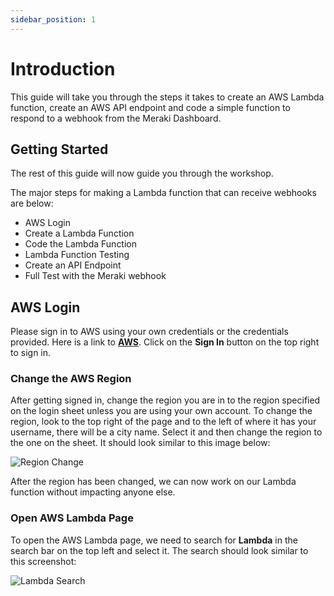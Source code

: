 ```yaml
---
sidebar_position: 1
---
```


# Introduction
This guide will take you through the steps it takes to create an AWS Lambda function, create an AWS API endpoint and code a simple function to respond to a webhook from the Meraki Dashboard. 


## Getting Started

The rest of this guide will now guide you through the workshop.

The major steps for making a Lambda function that can receive webhooks are below:
* AWS Login
* Create a Lambda Function
* Code the Lambda Function
* Lambda Function Testing
* Create an API Endpoint
* Full Test with the Meraki webhook

## AWS Login

Please sign in to AWS using your own credentials or the credentials provided.  Here is a link to **[AWS](https://aws.amazon.com/)**. Click on the **Sign In** button on the top right to sign in.

### Change the AWS Region

After getting signed in, change the region you are in to the region specified on the login sheet unless you are using your own account.  To change the region, look to the top right of the page and to the left of where it has your username, there will be a city name.  Select it and then change the region to the one on the sheet. It should look similar to this image below:

![Region Change](../static/img/region-change.png)

After the region has been changed, we can now work on our Lambda function without impacting anyone else.

### Open AWS Lambda Page

To open the AWS Lambda page, we need to search for **Lambda** in the search bar on the top left and select it. The search should look similar to this screenshot:

![Lambda Search](../static/img/lambda-search.png)



